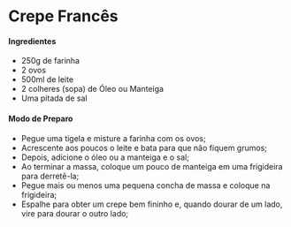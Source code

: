 # Crepe Francês

#### Ingredientes

- 250g de farinha
- 2 ovos
- 500ml de leite
- 2 colheres (sopa) de Óleo ou Manteiga
- Uma pitada de sal

#### Modo de Preparo

- Pegue uma tigela e misture a farinha com os ovos;
- Acrescente aos poucos o leite e bata para que não fiquem grumos;
- Depois, adicione o óleo ou a manteiga e o sal;
- Ao terminar a massa, coloque um pouco de manteiga em uma frigideira para derretê-la;
- Pegue mais ou menos uma pequena concha de massa e coloque na frigideira;
- Espalhe para obter um crepe bem fininho e, quando dourar de um lado, vire para dourar o outro lado;